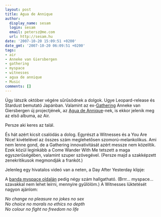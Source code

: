 ```yaml
---
layout: post
title: Agua de Annique
author:
  display_name: sesam
  login: sesam
  email: petersz@me.com
  url: http://sesam.hu
date: '2007-10-20 15:09:51 +0200'
date_gmt: '2007-10-20 06:09:51 +0200'
tags:
- air
- Anneke van Giersbergen
- gathering
- myspace
- witnesses
- agua de annique
- Music
comments: []
---
```


Úgy látszik október végére sűrűsödnek a dolgok. Ugye Leopard-release és Stardust bemutató Japánban. Valamint az ex-[Gathering](http://www.gathering.nl) Anneke van Giersbergen új projectjének, az [Agua de Annique](http://www.aguadeannique.com)-nek, is ekkor jelenik meg az első albuma, az Air.

Persze aki keres az talál.

És hát azért kicsit csalódás a dolog. Egyrészt a Witnesses és a You Are Nice! kivételével az összes szám meglehetősen szomorú-melankolikus. Ami nem lenne gond, de a Gathering innovativitását azért messze nem közelítik. Ezek közül leginkább a Come Wander With Me tetszett a maga egyszerűségében, valamint szuper szövegével. (Persze majd a szakképzett zenekritikusok megmondják a frankót.)

Jelenleg egy hivatalos videó van a neten, a Day After Yesterday klipje:

A [banda myspace oldalán](http://www.myspace.com/aguadeannique) pedig négy szám hallgatható. (Brrr... myspace... szavakkal nem lehet leírni, mennyire gyűlölöm.) A Witnesses lüktetését nagyon ajánlom:

_No change no pleasure no jokes no sex  
No choice no morals no ethics no depth  
No colour no fight no freedom no life_
